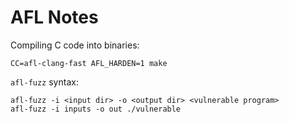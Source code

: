 # AFL Notes

Compiling C code into binaries:
```
CC=afl-clang-fast AFL_HARDEN=1 make
```

`afl-fuzz` syntax:
```
afl-fuzz -i <input dir> -o <output dir> <vulnerable program>
afl-fuzz -i inputs -o out ./vulnerable
```
